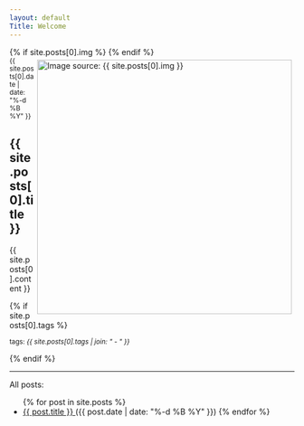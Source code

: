 ```yaml
---
layout: default
Title: Welcome
---
```


<article class='page'>
  {% if site.posts[0].img %}
    <a href="{{ site.posts[0].img }}">
      <img src="{{ site.posts[0].img }}" alt="Image source: {{ site.posts[0].img }}" style="float:right;width:450px;padding:5px;" />
    </a>
  {% endif %}
  <div class="page-date"><small>{{ site.posts[0].date | date: "%-d %B %Y" }}</small></div>
  <h1 class='page-title'>
    {{ site.posts[0].title }}
  </h1>
  {{ site.posts[0].content }}
</article>

{% if site.posts[0].tags %}
  <p><small>tags: <em>{{ site.posts[0].tags | join: "</em> - <em>" }}</em></small></p>
{% endif %}

<hr/>

All posts:
<ul>
{% for post in site.posts %}
<li>
    <a href="{{ site.path }}{{ post.url }}">
      {{ post.title }}
    </a>
    ({{ post.date | date: "%-d %B %Y" }})
{% endfor %}
